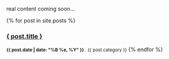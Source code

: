 real content coming soon...


{% for post in site.posts %}
<h3><a href="{ post.url }">{ post.title }</a></h3>
<small><strong>{{ post.date | date: "%B %e, %Y" }}</strong> . {{ post.category }}</small>
{% endfor %}
